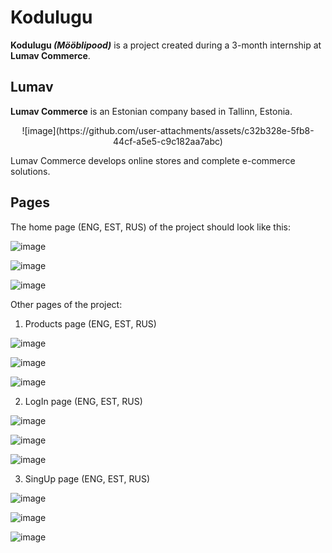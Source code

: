 # Kodulugu

**Kodulugu _(Mööblipood)_** is a project created during a 3-month internship at **Lumav Commerce**.


## Lumav

**Lumav Commerce** is an Estonian company based in Tallinn, Estonia.

<div align="center">
  ![image](https://github.com/user-attachments/assets/c32b328e-5fb8-44cf-a5e5-c9c182aa7abc)
</div>

Lumav Commerce develops online stores and complete e-commerce solutions.


## Pages

The home page (ENG, EST, RUS) of the project should look like this:

![image](https://github.com/user-attachments/assets/6bea1be5-555a-4224-9bae-273900e50ac9)

![image](https://github.com/user-attachments/assets/6cff55ef-c197-4831-b9c0-63f5ac20cd2a)

![image](https://github.com/user-attachments/assets/0346cb24-28b0-4f35-982a-7d88d2760aa3)


Other pages of the project:

1. Products page (ENG, EST, RUS)

![image](https://github.com/user-attachments/assets/9ae73399-94ad-4d8a-b638-ecc93327ee78)

![image](https://github.com/user-attachments/assets/6eb71d2a-8568-44f9-b505-fc48b4983939)

![image](https://github.com/user-attachments/assets/06cad4c1-decc-42d3-9c56-eaf6db7c7a79)


2. LogIn page (ENG, EST, RUS)

![image](https://github.com/user-attachments/assets/11096f6e-7ce5-4b2b-b50c-83002946c020)

![image](https://github.com/user-attachments/assets/0785ac83-a3cb-44bd-92bf-caf1eac62dce)

![image](https://github.com/user-attachments/assets/ef40d367-b5b0-40ef-94e0-d7a782993e28)


3. SingUp page (ENG, EST, RUS)

![image](https://github.com/user-attachments/assets/cf5aa40e-f490-4496-bc64-7972271393ea)

![image](https://github.com/user-attachments/assets/d572123b-7652-48c6-9ffc-4b805a01aec8)

![image](https://github.com/user-attachments/assets/bd4dde52-a661-47d9-bb56-b86e1578039b)

